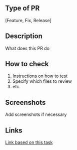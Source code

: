 ## Type of PR
[Feature, Fix, Release]

## Description
What does this PR do

## How to check
1. Instructions on how to test
2. Specify which files to review
3. etc.

## Screenshots
Add screenshots if necessary

## Links
[Link based on this task](#)
